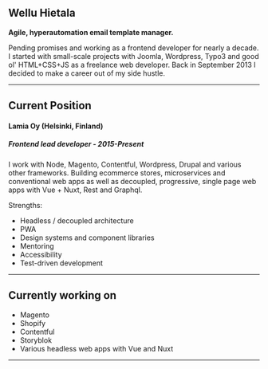 ## Wellu Hietala

**Agile, hyperautomation email template manager.**

Pending promises and working as a frontend developer for nearly a decade.
I started with small-scale projects with Joomla, Wordpress, Typo3 and 
good ol' HTML+CSS+JS as a freelance web developer.
Back in September 2013 I decided to make a career out of my side hustle.

***


Current Position
-----

#### **Lamia Oy** (Helsinki, Finland)
##### **Frontend lead developer - 2015-Present**

I work with Node, Magento, Contentful, Wordpress, Drupal and various 
other frameworks. Building ecommerce stores, microservices and 
conventional web apps as well as decoupled, progressive, single 
page web apps with Vue + Nuxt, Rest and Graphql.

Strengths:
*  Headless / decoupled architecture
*  PWA
*  Design systems and component libraries
*  Mentoring
*  Accessibility
*  Test-driven development


***


Currently working on
-----

* Magento
* Shopify
* Contentful
* Storyblok
* Various headless web apps with Vue and Nuxt


***
